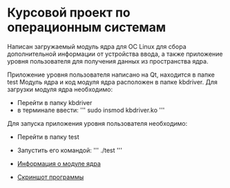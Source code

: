 # Курсовой проект по операционным системам

Написан загружаемый модуль ядра для ОС Linux для сбора дополнительной информации от устройства ввода, а также приложение уровня пользователя для получения данных из пространства ядра. 

Приложение уровня пользователя написано на Qt, находится в папке test
Модуль ядра и код модуля ядра расположен в папке kbdriver. 
Для загрузки модуля ядра необходимо:
* Перейти в папку kbdriver
* в терминале ввести:
'''
sudo insmod kbdriver.ko
'''

Для запуска приложения уровня пользователя необходимо:
* Перейти в папку test
* Запустить его командой:
'''
./test
'''

* [Информация о модуле ядра](https://imgur.com/a/5wMEu)
* [Скриншот программы](https://imgur.com/a/Pq0rA)